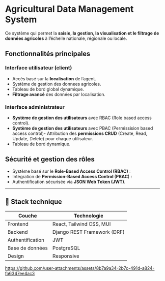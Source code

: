 # Agricultural Data Management System 

Ce système qui permet la **saisie, la gestion, la visualisation et le filtrage de données agricoles** à l’échelle nationale, régionale ou locale.

## Fonctionnalités principales

### Interface utilisateur (client)
- Accès basé sur la **localisation** de l’agent.
- Système de gestion des donnees agricoles.
- Tableau de bord global dynamique.
- **Filtrage avancé** des données par localisation.

### Interface administrateur
- **Système de gestion des utilisateurs** avec RBAC (Role based access control).
- **Système de gestion des utilisateurs** avec PBAC (Permissision based access control)- Attribution des **permissions CRUD** (Create, Read, Update, Delete) pour chaque utilisateur.
- Tableau de bord dynamique.


## Sécurité et gestion des rôles

- Système basé sur le **Role-Based Access Control (RBAC)** :
- Intégration de **Permission-Based Access Control (PBAC)** :
- Authentification sécurisée via **JSON Web Token (JWT)**.

---

## 🧰 Stack technique

| Couche       | Technologie                  |
|--------------|------------------------------|
| Frontend     | React, Tailwind CSS, MUI     |
| Backend      | Django REST Framework (DRF)  |
| Authentification | JWT       |
| Base de données | PostgreSQL                |
| Design       | Responsive |









https://github.com/user-attachments/assets/8b7a9a34-2b7c-491d-a824-fa6347ee4ac3

